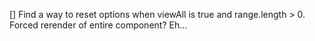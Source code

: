 [] Find a way to reset options when viewAll is true and range.length > 0. Forced rerender of entire component? Eh...